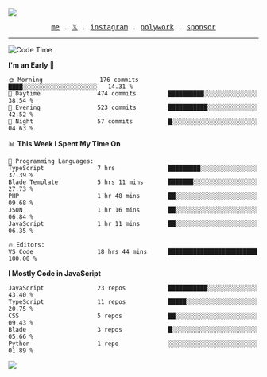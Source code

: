 <img style="bottom: 800px;" src="https://imgur.com/rilHVxA.png"/>
<p align="center">
  <samp>
    <a href="https://fayln.com">me</a> .
    <!-- <a href="https://fayln.com/projects">projects</a> . -->
    <a href="https://go.fayln.com/twitter">𝕏</a> .
    <a href="https://go.fayln.com/instagram">instagram</a> .
    <a href="https://go.fayln.com/polywork">polywork</a> .
    <a href="https://github.com/sponsors/faridhnzz">sponsor</a>
  </samp>
</p>

---
<!--START_SECTION:waka-->
![Code Time](http://img.shields.io/badge/Code%20Time-2%2C168%20hrs%2035%20mins-blue)

**I'm an Early 🐤** 

```text
🌞 Morning                176 commits         ████░░░░░░░░░░░░░░░░░░░░░   14.31 % 
🌆 Daytime                474 commits         ██████████░░░░░░░░░░░░░░░   38.54 % 
🌃 Evening                523 commits         ███████████░░░░░░░░░░░░░░   42.52 % 
🌙 Night                  57 commits          █░░░░░░░░░░░░░░░░░░░░░░░░   04.63 % 
```


📊 **This Week I Spent My Time On** 

```text
💬 Programming Languages: 
TypeScript               7 hrs               █████████░░░░░░░░░░░░░░░░   37.39 % 
Blade Template           5 hrs 11 mins       ███████░░░░░░░░░░░░░░░░░░   27.73 % 
PHP                      1 hr 48 mins        ██░░░░░░░░░░░░░░░░░░░░░░░   09.68 % 
JSON                     1 hr 16 mins        ██░░░░░░░░░░░░░░░░░░░░░░░   06.84 % 
JavaScript               1 hr 11 mins        ██░░░░░░░░░░░░░░░░░░░░░░░   06.35 % 

🔥 Editors: 
VS Code                  18 hrs 44 mins      █████████████████████████   100.00 % 
```

**I Mostly Code in JavaScript** 

```text
JavaScript               23 repos            ███████████░░░░░░░░░░░░░░   43.40 % 
TypeScript               11 repos            █████░░░░░░░░░░░░░░░░░░░░   20.75 % 
CSS                      5 repos             ██░░░░░░░░░░░░░░░░░░░░░░░   09.43 % 
Blade                    3 repos             █░░░░░░░░░░░░░░░░░░░░░░░░   05.66 % 
Python                   1 repo              ░░░░░░░░░░░░░░░░░░░░░░░░░   01.89 % 
```




<!--END_SECTION:waka-->

![](https://hit.yhype.me/github/profile?user_id=29797712)
